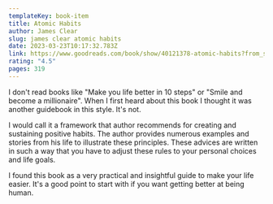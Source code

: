 ```yaml
---
templateKey: book-item
title: Atomic Habits
author: James Clear
slug: james clear atomic habits
date: 2023-03-23T10:17:32.783Z
link: https://www.goodreads.com/book/show/40121378-atomic-habits?from_search=true&from_srp=true&qid=bXGHa1KFzT&rank=1
rating: "4.5"
pages: 319
---
```

I﻿ don't read books like "Make you life better in 10 steps" or "Smile and become a millionaire". When I first heard about this book I thought it was another guidebook in this style. It's not.

I﻿ would call it a framework that author recommends for creating and sustaining positive habits. The author provides numerous examples and stories from his life to illustrate these principles. These advices are written in such a way that you have to adjust these rules to your personal choices and life goals.

I﻿ found this book as a very practical and insightful guide to make your life easier. It's a good point to start with if you want getting better at being human.